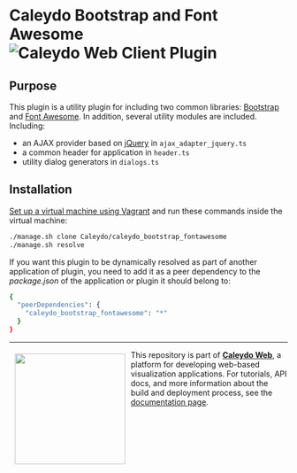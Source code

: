 Caleydo Bootstrap and Font Awesome ![Caleydo Web Client Plugin](https://img.shields.io/badge/Caleydo%20Web-Client%20Plugin-F47D20.svg)
=============================================

Purpose
-------
This plugin is a utility plugin for including two common libraries: [Bootstrap](http://getbootstrap.com/) and [Font Awesome](http://fontawesome.io). 
In addition, several utility modules are included. Including:
 
 * an AJAX provider based on [jQuery](http://jquery.com/) in `ajax_adapter_jquery.ts`
 * a common header for application in `header.ts`
 * utility dialog generators in `dialogs.ts` 

Installation
------------

[Set up a virtual machine using Vagrant](http://www.caleydo.org/documentation/vagrant/) and run these commands inside the virtual machine:

```bash
./manage.sh clone Caleydo/caleydo_bootstrap_fontawesome
./manage.sh resolve
```

If you want this plugin to be dynamically resolved as part of another application of plugin, you need to add it as a peer dependency to the _package.json_ of the application or plugin it should belong to:

```bash
{
  "peerDependencies": {
    "caleydo_bootstrap_fontawesome": "*"
  }
}
```

***

<a href="https://caleydo.org"><img src="http://caleydo.org/assets/images/logos/caleydo.svg" align="left" width="200px" hspace="10" vspace="6"></a>
This repository is part of **[Caleydo Web](http://caleydo.org/)**, a platform for developing web-based visualization applications. For tutorials, API docs, and more information about the build and deployment process, see the [documentation page](http://caleydo.org/documentation/).
